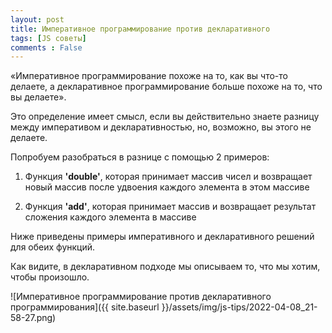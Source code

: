 ```yaml
---
layout: post
title: Императивное программирование против декларативного
tags: [JS советы]
comments : False
---
```


«Императивное программирование похоже на то, как вы что-то делаете, а декларативное программирование больше похоже на то, что вы делаете».

Это определение имеет смысл, если вы действительно знаете разницу между императивом и декларативностью, но, возможно, вы этого не делаете.

Попробуем разобраться в разнице с помощью 2 примеров:

1. Функция **'double'**, которая принимает массив чисел и возвращает новый массив после удвоения каждого элемента в этом массиве

2. Функция **'add'**, которая принимает массив и возвращает результат сложения каждого элемента в массиве

Ниже приведены примеры императивного и декларативного решений для обеих функций.

Как видите, в декларативном подходе мы описываем то, что мы хотим, чтобы произошло.

![Императивное программирование против декларативного программирования]({{ site.baseurl }}/assets/img/js-tips/2022-04-08_21-58-27.png)

